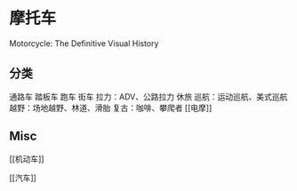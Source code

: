# 摩托车


Motorcycle: The Definitive Visual History

## 分类

通路车
踏板车
跑车
街车
拉力：ADV、公路拉力
休旅
巡航：运动巡航、美式巡航
越野：场地越野、林道、滑胎
复古：咖啡、攀爬者
[[电摩]]



## Misc

[[机动车]]

[[汽车]]

